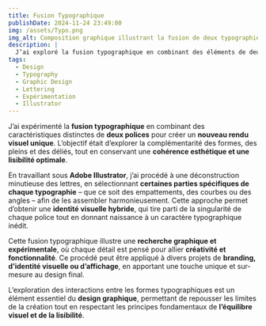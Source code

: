 ```yaml
---
title: Fusion Typographique  
publishDate: 2024-11-24 23:49:00 
img: /assets/Typo.png  
img_alt: Composition graphique illustrant la fusion de deux typographies pour créer un nouveau rendu visuel.  
description: |
  J’ai exploré la fusion typographique en combinant des éléments de deux polices distinctes pour générer un nouveau rendu visuel unique et harmonieux.
tags:
  - Design  
  - Typography  
  - Graphic Design  
  - Lettering  
  - Expérimentation  
  - Illustrator  
---
```


J’ai expérimenté la **fusion typographique** en combinant des caractéristiques distinctes de **deux polices** pour créer un **nouveau rendu visuel unique**. L’objectif était d’explorer la complémentarité des formes, des pleins et des déliés, tout en conservant une **cohérence esthétique et une lisibilité optimale**.  

En travaillant sous **Adobe Illustrator**, j’ai procédé à une déconstruction minutieuse des lettres, en sélectionnant **certaines parties spécifiques de chaque typographie** – que ce soit des empattements, des courbes ou des angles – afin de les assembler harmonieusement. Cette approche permet d’obtenir une **identité visuelle hybride**, qui tire parti de la singularité de chaque police tout en donnant naissance à un caractère typographique inédit.  

Cette fusion typographique illustre une **recherche graphique et expérimentale**, où chaque détail est pensé pour allier **créativité et fonctionnalité**. Ce procédé peut être appliqué à divers projets de **branding, d’identité visuelle ou d’affichage**, en apportant une touche unique et sur-mesure au design final.  

L’exploration des interactions entre les formes typographiques est un élément essentiel du **design graphique**, permettant de repousser les limites de la création tout en respectant les principes fondamentaux de **l’équilibre visuel et de la lisibilité**.  
